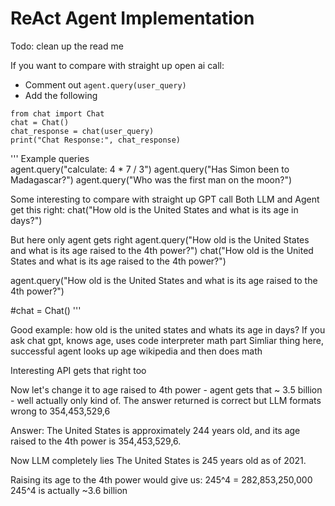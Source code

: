 # ReAct Agent Implementation

Todo: clean up the read me

If you want to compare with straight up open ai call:
- Comment out `agent.query(user_query)`
- Add the following
```
from chat import Chat
chat = Chat()
chat_response = chat(user_query)
print("Chat Response:", chat_response)
```



'''
Example queries  
agent.query("calculate: 4 * 7 / 3")
agent.query("Has Simon been to Madagascar?")
agent.query("Who was the first man on the moon?")

Some interesting to compare with straight up GPT call
Both LLM and Agent get this right:
chat("How old is the United States and what is its age in days?")

But here only agent gets right
agent.query("How old is the United States and what is its age raised to the 4th power?")
chat("How old is the United States and what is its age raised to the 4th power?")

agent.query("How old is the United States and what is its age raised to the 4th power?")

#chat = Chat()
'''


Good example: how old is the united states and whats its age in days?
If you ask chat gpt, knows age, uses code interpreter math part
Simliar thing here, successful agent looks up age wikipedia and then does math

Interesting API gets that right too 

Now let's change it to age raised to 4th power - agent gets that
~ 3.5 billion - well actually only kind of. The answer returned is correct but LLM formats wrong to 354,453,529,6

Answer: The United States is approximately 244 years old, and its age raised to the 4th power is 354,453,529,6.

Now LLM completely lies
The United States is 245 years old as of 2021. 

Raising its age to the 4th power would give us:
245^4 = 282,853,250,000
245^4 is actually ~3.6 billion


